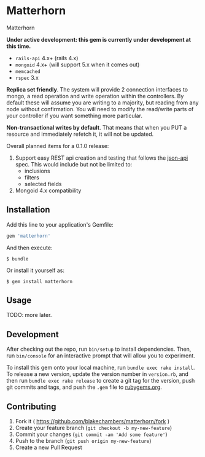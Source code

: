 # Matterhorn

Matterhorn

**Under active development: this gem is currently under development at this time.**

* `rails-api` 4.x+ (rails 4.x)
* `mongoid`   4.x+ (will support 5.x when it comes out)
* `memcached`
* `rspec`     3.x

**Replica set friendly**. The system will provide 2 connection interfaces to mongo, a read operation and write operation  within the controllers.  By default these will assume you are writing to a majority, but reading from any node without confirmation.  You will need to modify the read/write parts of your controller if you want something more particular.

**Non-transactional writes by default**.  That means that when you PUT a resource and immediately refetch it, it will not be updated.

Overall planned items for a 0.1.0 release:

1. Support easy REST api creation and testing that follows the [json-api](http://jsonapi.org/) spec.  This would include but not be limited to:
   * inclusions
   * filters
   * selected fields
2. Mongoid 4.x compatibility

## Installation

Add this line to your application's Gemfile:

```ruby
gem 'matterhorn'
```

And then execute:

    $ bundle

Or install it yourself as:

    $ gem install matterhorn

## Usage

TODO: more later.

## Development

After checking out the repo, run `bin/setup` to install dependencies. Then, run `bin/console` for an interactive prompt that will allow you to experiment.

To install this gem onto your local machine, run `bundle exec rake install`. To release a new version, update the version number in `version.rb`, and then run `bundle exec rake release` to create a git tag for the version, push git commits and tags, and push the `.gem` file to [rubygems.org](https://rubygems.org).

## Contributing

1. Fork it ( https://github.com/blakechambers/matterhorn/fork )
2. Create your feature branch (`git checkout -b my-new-feature`)
3. Commit your changes (`git commit -am 'Add some feature'`)
4. Push to the branch (`git push origin my-new-feature`)
5. Create a new Pull Request
